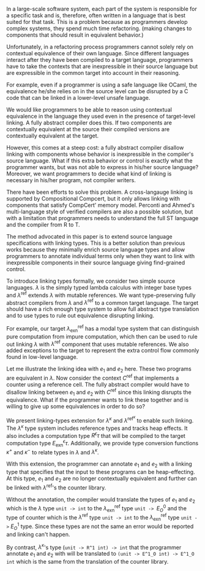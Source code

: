 In a large-scale software system, each part of the system is responsible for
a specific task and is, therefore, often written in a language that is best suited for that task.
This is a problem because as programmers develop complex systems, they spend much time refactoring.
(making changes to components that should result in equivalent behavior.)

Unfortunately, in a refactoring process programmers cannot solely rely on contextual equivalence of
their own language. Since different languages interact after they have been compiled to
a target language, programmers have to take the contexts that are inexpressible in their source language
but are expressible in the common target into account in their reasoning.

For example, even if a programmer is using a safe language like OCaml, the equivalence he/she relies
on in the source level can be disrupted by a C code that can be linked in a lower-level unsafe language.

We would like programmers to be able to reason using contextual equivalence in the language they used
even in the presence of target-level linking. A fully abstract compiler does this. If two components
are contextually equivalent at the source their compiled versions are contextually equivalent at the
target.

However, this comes at a steep cost: a fully abstract compiler disallow linking with components whose
behavior is inexpressible in the compiler's source language. What if this extra behavior or control
is exactly what the programmer wants, but was not able to express in his/her source language?
Moreover, we want programmers to decide what kind of linking is necessary in his/her program, not
compiler writers.

There have been efforts to solve this problem. A cross-langauge linking is supported by Compositional
Compcert, but it only allows linking with components that satisfy CompCert' memory model. Perconti and
Ahmed's multi-language style of verified compilers are also a possible solution, but with a limitation
that programmers needs to understand the full ST language and the compiler from R to T.

The method advocated in this paper is to extend source language specifications with linking types.
This is a better solution than previous works because they minimally enrich source language types
and allow programmers to annotate individual terms only when they want to link with inexpressible
components in their source language giving find-grained control.

To introduce linking types formally, we consider two simple source languages. $\lambda$ is the
simply typed lambda calculus with integer base types and $\lambda^{\mathrm{ref}}$ extends $\lambda$ with mutable
references. We want type-preserving fully abstract compilers from $\lambda$ and $\lambda^{\mathrm{ref}}$ to
a common target language. The target should have a rich enough type system to allow full abstract
type translation and to use types to rule out equivalence disrupting linking.

For example, our target $\lambda^{\mathrm{ref}}_{\mathrm{exn}}$ has a modal type system that can distinguish pure computation
from impure computation, which then can be used to rule out linking $\lambda$ with $\lambda^{\mathrm{ref}}$ component
that uses mutable references. We also added exceptions to the target to represent the extra control
flow commonly found in low-level language.

Let me illustrate the linking idea with $e_1$ and $e_2$ here. These two programs are equivalent in $\lambda$.
Now consider the context $C^{\mathrm{ref}}$ that implements a counter using a reference cell. The fully abstract
compiler would have to disallow linking between $e_1$ and $e_2$ with $C^{\mathrm{ref}}$ since this linking disrupts
the equivalence. What if the programmer wants to link these together and is willing to give up some
equivalences in order to do so?

We present linking-types extension for $\lambda^{\kappa}$ and $\lambda^{\mathrm{ref}^{\kappa}}$ to enable such linking.
The $\lambda^\kappa$ type system includes reference types and tracks heap effects. It also includes
a computation type $R^\epsilon \tau$ that will be compiled to the target computation type
$E^{\epsilon}_{\mathrm{exn}} \tau$. Additionally, we provide type conversion functions $\kappa^+$ and $\kappa^-$ to relate
types in $\lambda$ and $\lambda^\kappa$.

With this extension, the programmer can annotate $e_1$ and $e_2$ with a linking type that specifies that
the input to these programs can be heap-effecting. At this type, $e_1$ and $e_2$ are no longer contextually
equivalent and further can be linked with $\lambda^{\mathrm{ref}}$'s the counter library.

Without the annotation, the compiler would translate the types of $e_1$ and $e_2$ which is the $\lambda$ type
`unit -> int` to the $\lambda^{\mathrm{ref}}_{\mathrm{exn}}$ type `unit -> `$E^0_O$ and the type of counter which is the $\lambda^{\mathrm{ref}}$
type `unit -> int` to the $\lambda^{\mathrm{ref}}_{\mathrm{exn}}$ type `unit ->` $E^1_O$ type. Since these types are not the same
an error would be reported and linking can't happen.

By contrast, $\lambda^\kappa$'s type (`unit -> R^1 int) -> int` that the programmer annotate $e_1$ and $e_2$
with will be translated to `(unit -> E^1_O int) -> E^1_O int` which is the same from the translation of
the counter library.
